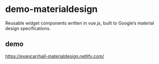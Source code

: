 # demo-materialdesign
Reusable widget components written in vue.js, built to Google’s material design specifications.

## demo
https://evancarrhall-materialdesign.netlify.com/
